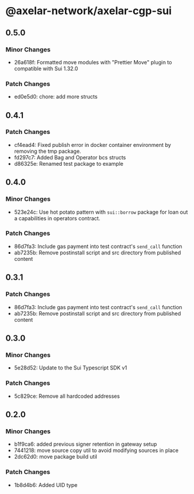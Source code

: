 # @axelar-network/axelar-cgp-sui

## 0.5.0

### Minor Changes

-   26a618f: Formatted move modules with "Prettier Move" plugin to compatible with Sui 1.32.0

### Patch Changes

-   ed0e5d0: chore: add more structs

## 0.4.1

### Patch Changes

-   cf4ead4: Fixed publish error in docker container environment by removing the tmp package.
-   fd297c7: Added Bag and Operator bcs structs
-   d86325e: Renamed test package to example

## 0.4.0

### Minor Changes

-   523e24c: Use hot potato pattern with `sui::borrow` package for loan out a capabilities in operators contract.

### Patch Changes

-   86d7fa3: Include gas payment into test contract's `send_call` function
-   ab7235b: Remove postinstall script and src directory from published content

## 0.3.1

### Patch Changes

-   86d7fa3: Include gas payment into test contract's `send_call` function
-   ab7235b: Remove postinstall script and src directory from published content

## 0.3.0

### Minor Changes

-   5e28d52: Update to the Sui Typescript SDK v1

### Patch Changes

-   5c829ce: Remove all hardcoded addresses

## 0.2.0

### Minor Changes

-   b1f9ca6: added previous signer retention in gateway setup
-   7441218: move source copy util to avoid modifying sources in place
-   2dc62d0: move package build util

### Patch Changes

-   1b8d4b6: Added UID type
